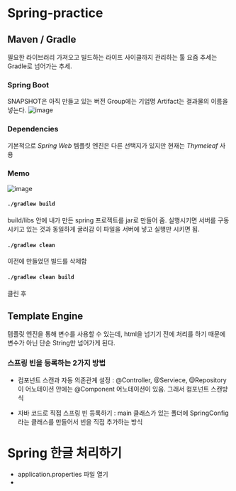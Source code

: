 # Spring-practice
## Maven / Gradle
필요한 라이브러리 가져오고 빌드하는 라이프 사이클까지 관리하는 툴
요즘 추세는 Gradle로 넘어가는 추세.

### Spring Boot
SNAPSHOT은 아직 만들고 있는 버전
Group에는 기업명
Artifact는 결과물의 이름을 넣는다.
![image](https://user-images.githubusercontent.com/41253926/175758134-5eb70bc3-347c-40a0-92b3-aded83a0ad08.png)

### Dependencies
기본적으로 *Spring Web*
템플릿 엔진은 다른 선택지가 있지만 현재는 *Thymeleaf* 사용

### Memo
![image](https://user-images.githubusercontent.com/41253926/175759265-d41bc9c3-e7ea-43ce-b5c6-caee647b6ca0.png)

#### `./gradlew build`
build/libs 안에 내가 만든 spring 프로젝트를 jar로 만들어 줌.
실행시키면 서버를 구동시키고 있는 것과 동일하게 굴러감
이 파일을 서버에 넣고 실행만 시키면 됨.

#### `./gradlew clean`
이전에 만들었던 빌드를 삭제함

#### `./gradlew clean build`
클린 후 

## Template Engine
템플릿 엔진을 통해 변수를 사용할 수 있는데,
html을 넘기기 전에 처리를 하기 때문에 변수가 아닌 단순 String만 넘어가게 된다.

### 스프링 빈을 등록하는 2가지 방법
- 컴포넌트 스캔과 자동 의존관계 설정 : @Controller, @Serviece, @Repository 이 어노테이션 안에는 @Component 어노테이션이 있음. 그래서 컴포넌트 스캔방식

- 자바 코드로 직접 스프링 빈 등록하기 : main 클래스가 있는 폴더에 SpringConfig라는 클래스를 만들어서 빈을 직접 추가하는 방식


# Spring 한글 처리하기
- application.properties 파일 열기
- 
